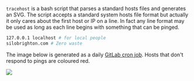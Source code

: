 `tracehost` is a bash script that parses a standard hosts files and generates
an SVG. The script accepts a standard system hosts file format but actually it
only cares about the first host or IP on a line. In fact any line format may be
used as long as each line begins with something that can be pinged.

```bash
127.0.0.1 localhost # for local people
silobrighton.com # Zero waste
```

The image below is generated as a daily [GitLab cron
job](https://gitlab.com/deanturpin/tracehost). Hosts that don't respond to
pings are coloured red.

![](https://germs.dev/hosts.svg)

